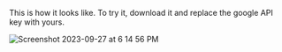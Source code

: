 This is how it looks like. To try it, download it and replace the google API key with yours.

![Screenshot 2023-09-27 at 6 14 56 PM](https://github.com/Chilam-Yim/location_app/assets/101900770/c08c612f-a2c3-4362-be44-fa4b930889c5)
